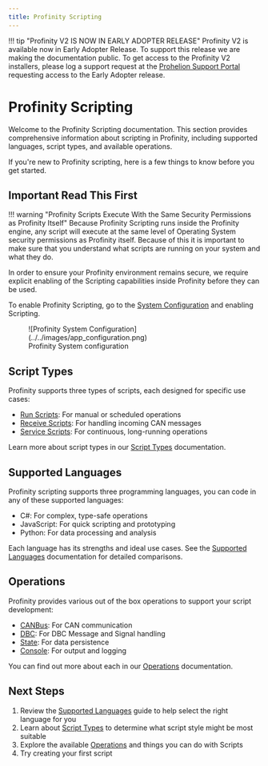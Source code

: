 ```yaml
---
title: Profinity Scripting
---
```


!!! tip "Profinity V2 IS NOW IN EARLY ADOPTER RELEASE"
    Profinity V2 is available now in Early Adopter Release.  To support this release we are making the documentation public.  To get access to the Profinity V2 installers, please log a support request at the [Prohelion Support Portal](https://prohelion.atlassian.net/servicedesk/customer/portals) requesting access to the Early Adopter release.

# Profinity Scripting

Welcome to the Profinity Scripting documentation. This section provides comprehensive information about scripting in Profinity, including supported languages, script types, and available operations.

If you're new to Profinity scripting, here is a few things to know before you get started.

## Important Read This First

!!! warning "Profinity Scripts Execute With the Same Security Permissions as Profinity Itself"
    Because Profinity Scripting runs inside the Profinity engine, any script will execute at the same level of Operating System security permissions as Profinity itself.  Because of this it is important to make sure that you understand what scripts are running on your system and what they do.

In order to ensure your Profinity environment remains secure, we require explicit enabling of the Scripting capabilities inside Profinity before they can be used.  

To enable Profinity Scripting, go to the [System Configuration](../../Administration/System_Config.md) and enabling Scripting.

<figure markdown>
![Profinity System Configuration](../../images/app_configuration.png)
<figcaption>Profinity System configuration</figcaption>
</figure>

## Script Types

Profinity supports three types of scripts, each designed for specific use cases:

- [Run Scripts](./Script_Types/RunScripts.md): For manual or scheduled operations
- [Receive Scripts](./Script_Types/ReceiveScripts.md): For handling incoming CAN messages
- [Service Scripts](./Script_Types/ServiceScripts.md): For continuous, long-running operations

Learn more about script types in our [Script Types](./Script_Types/index.md) documentation.

## Supported Languages

Profinity scripting supports three programming languages, you can code in any of these supported languages:

- C#: For complex, type-safe operations
- JavaScript: For quick scripting and prototyping
- Python: For data processing and analysis

Each language has its strengths and ideal use cases. See the [Supported Languages](./Supported_Languages/index.md) documentation for detailed comparisons.

## Operations

Profinity provides various out of the box operations to support your script development:

- [CANBus](./Operations/CANBus.md): For CAN communication
- [DBC](./Operations/DBC.md): For DBC Message and Signal handling
- [State](./Operations/State.md): For data persistence
- [Console](./Operations/Console.md): For output and logging

You can find out more about each in our [Operations](./Operations/index.md) documentation.

## Next Steps

1. Review the [Supported Languages](./Supported_Languages/index.md) guide to help select the right language for you
2. Learn about [Script Types](./Script_Types/index.md) to determine what script style might be most suitable
3. Explore the available [Operations](./Operations/index.md) and things you can do with Scripts
4. Try creating your first script 
